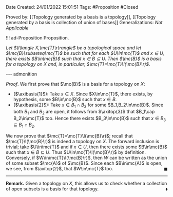 <br />
<br />

Date Created: 24/01/2022 15:01:51
Tags: #Proposition #Closed 

Proved by: [[Topology generated by a basis is a topology]], [[Topology generated by a basis is collection of union of bases]]
Generalizations: _Not Applicable_

!!! ad-Proposition Proposition.

_Let $\l\langle X,\mc{T}\r\rangle$ be a topological space and let $\mc{B}\subseteq\mc{T}$ be such that for each $U\in\mc{T}$ and $x\in U$, there exists $B\in\mc{B}$ such that $x\in B\subseteq U$. Then $\mc{B}$ is a basis for a topology on $X$ and, in particular, $\mc{T}=\mc{T}\l(\mc{B}\r)$._

--- admonition

_Proof_. We first prove that $\mc{B}$ is a basis for a topology on $X$:
* ($\axibasis{1}$): Take $x\in X$. Since $X\in\mc{T}$, there exists, by hypothesis, some $B\in\mc{B}$ such that $x\in B$.
* ($\axibasis{2}$): Take $x\in B_1\cap B_2$ for some $B_1,B_2\in\mc{B}$. Since both $B_1$ and $B_2$ are open, it follows from $\axitop{3}$ that $B_1\cap B_2\in\mc{T}$ too. Hence there exists $B_3\in\mc{B}$ such that $x\in B_3\subseteq B_1\cap B_2$.

We now prove that $\mc{T}=\mc{T}\l(\mc{B}\r)$; recall that $\mc{T}\l(\mc{B}\r)$ is indeed a topology on $X$. The forward inclusion is trivial; take $U\in\mc{T}$ and if $x\in U$, then there exists some $B\in\mc{B}$ such that $x\in B\subseteq U$. Thus $U\in\mc{T}\l(\mc{B}\r)$ by definition. Conversely, if $W\in\mc{T}\l(\mc{B}\r)$, then $W$ can be written as the union of some subset $\mc{A}$ of $\mc{B}$. Since each $B\in\mc{A}$ is open, we see, from $\axitop{2}$, that $W\in\mc{T}$ too.<span style="float:right;">$\blacksquare$</span>

---

**Remark.** Given a topology on $X$, this allows us to check whether a collection of open subsets is a basis for that topology.<span style="float:right;">$\blacklozenge$</span>
